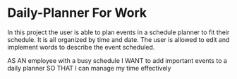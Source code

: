 # Daily-Planner For Work


In this project the user is able to plan events in a schedule planner to fit their schedule.
It is all organized by time and date. The user is allowed to edit and implement words to describe the event scheduled.










AS AN employee with a busy schedule
I WANT to add important events to a daily planner
SO THAT I can manage my time effectively
